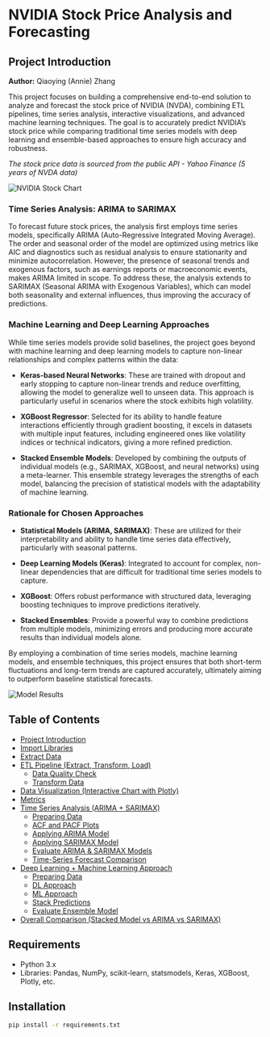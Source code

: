 # NVIDIA Stock Price Analysis and Forecasting

## Project Introduction
**Author:** Qiaoying (Annie) Zhang

This project focuses on building a comprehensive end-to-end solution to analyze and forecast the stock price of NVIDIA (NVDA), combining ETL pipelines, time series analysis, interactive visualizations, and advanced machine learning techniques. The goal is to accurately predict NVIDIA’s stock price while comparing traditional time series models with deep learning and ensemble-based approaches to ensure high accuracy and robustness.

*The stock price data is sourced from the public API - Yahoo Finance (5 years of NVDA data)*

![NVIDIA Stock Chart](nvidia_chart.png)

### Time Series Analysis: ARIMA to SARIMAX
To forecast future stock prices, the analysis first employs time series models, specifically ARIMA (Auto-Regressive Integrated Moving Average). The order and seasonal order of the model are optimized using metrics like AIC and diagnostics such as residual analysis to ensure stationarity and minimize autocorrelation. However, the presence of seasonal trends and exogenous factors, such as earnings reports or macroeconomic events, makes ARIMA limited in scope. To address these, the analysis extends to SARIMAX (Seasonal ARIMA with Exogenous Variables), which can model both seasonality and external influences, thus improving the accuracy of predictions.

### Machine Learning and Deep Learning Approaches
While time series models provide solid baselines, the project goes beyond with machine learning and deep learning models to capture non-linear relationships and complex patterns within the data:

- **Keras-based Neural Networks**: These are trained with dropout and early stopping to capture non-linear trends and reduce overfitting, allowing the model to generalize well to unseen data. This approach is particularly useful in scenarios where the stock exhibits high volatility.
  
- **XGBoost Regressor**: Selected for its ability to handle feature interactions efficiently through gradient boosting, it excels in datasets with multiple input features, including engineered ones like volatility indices or technical indicators, giving a more refined prediction.

- **Stacked Ensemble Models**: Developed by combining the outputs of individual models (e.g., SARIMAX, XGBoost, and neural networks) using a meta-learner. This ensemble strategy leverages the strengths of each model, balancing the precision of statistical models with the adaptability of machine learning.

### Rationale for Chosen Approaches
- **Statistical Models (ARIMA, SARIMAX)**: These are utilized for their interpretability and ability to handle time series data effectively, particularly with seasonal patterns.
  
- **Deep Learning Models (Keras)**: Integrated to account for complex, non-linear dependencies that are difficult for traditional time series models to capture.

- **XGBoost**: Offers robust performance with structured data, leveraging boosting techniques to improve predictions iteratively.

- **Stacked Ensembles**: Provide a powerful way to combine predictions from multiple models, minimizing errors and producing more accurate results than individual models alone.

By employing a combination of time series models, machine learning models, and ensemble techniques, this project ensures that both short-term fluctuations and long-term trends are captured accurately, ultimately aiming to outperform baseline statistical forecasts.

![Model Results](nvidia_results.png)

## Table of Contents
- [Project Introduction](#project-introduction)
- [Import Libraries](#import-libraries)
- [Extract Data](#extract-data)
- [ETL Pipeline (Extract, Transform, Load)](#etl-pipeline-extract-transform-load)
    - [Data Quality Check](#data-quality-check)
    - [Transform Data](#transform-data)
- [Data Visualization (Interactive Chart with Plotly)](#data-visualization-interactive-chart-with-plotly)
- [Metrics](#metrics)
- [Time Series Analysis (ARIMA + SARIMAX)](#time-series-analysis-arima--sarimax)
    - [Preparing Data](#preparing-data)
    - [ACF and PACF Plots](#acf-and-pacf-plots)
    - [Applying ARIMA Model](#applying-arima-model)
    - [Applying SARIMAX Model](#applying-sarimax-model)
    - [Evaluate ARIMA & SARIMAX Models](#evaluate-arima--sarimax-models)
    - [Time-Series Forecast Comparison](#time-series-forecast-comparison)
- [Deep Learning + Machine Learning Approach](#deep-learning--machine-learning-approach)
    - [Preparing Data](#preparing-data-1)
    - [DL Approach](#dl-approach)
    - [ML Approach](#ml-approach)
    - [Stack Predictions](#stack-predictions)
    - [Evaluate Ensemble Model](#evaluate-ensemble-model)
- [Overall Comparison (Stacked Model vs ARIMA vs SARIMAX)](#overall-comparison-stacked-model-vs-arima-vs-sarimax)

## Requirements
- Python 3.x
- Libraries: Pandas, NumPy, scikit-learn, statsmodels, Keras, XGBoost, Plotly, etc.

## Installation
```bash
pip install -r requirements.txt
